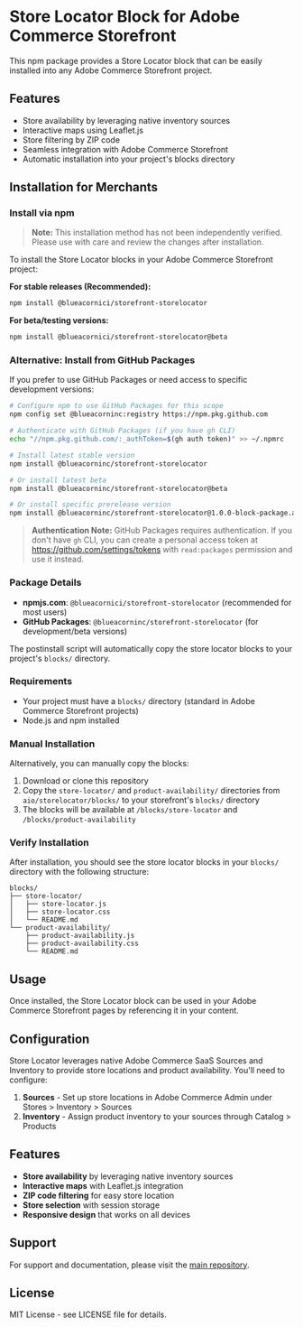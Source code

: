 # Store Locator Block for Adobe Commerce Storefront

This npm package provides a Store Locator block that can be easily installed into any Adobe Commerce Storefront project.

## Features
- Store availability by leveraging native inventory sources
- Interactive maps using Leaflet.js
- Store filtering by ZIP code
- Seamless integration with Adobe Commerce Storefront
- Automatic installation into your project's blocks directory

## Installation for Merchants

### Install via npm

> **Note:** This installation method has not been independently verified. Please use with care and review the changes after installation.

To install the Store Locator blocks in your Adobe Commerce Storefront project:

**For stable releases (Recommended):**
```bash
npm install @blueacornici/storefront-storelocator
```

**For beta/testing versions:**
```bash
npm install @blueacornici/storefront-storelocator@beta
```

### Alternative: Install from GitHub Packages

If you prefer to use GitHub Packages or need access to specific development versions:

```bash
# Configure npm to use GitHub Packages for this scope
npm config set @blueacorninc:registry https://npm.pkg.github.com

# Authenticate with GitHub Packages (if you have gh CLI)
echo "//npm.pkg.github.com/:_authToken=$(gh auth token)" >> ~/.npmrc

# Install latest stable version
npm install @blueacorninc/storefront-storelocator

# Or install latest beta
npm install @blueacorninc/storefront-storelocator@beta

# Or install specific prerelease version
npm install @blueacorninc/storefront-storelocator@1.0.0-block-package.abc1234
```

> **Authentication Note:** GitHub Packages requires authentication. If you don't have `gh` CLI, you can create a personal access token at https://github.com/settings/tokens with `read:packages` permission and use it instead.

### Package Details

- **npmjs.com**: `@blueacornici/storefront-storelocator` (recommended for most users)
- **GitHub Packages**: `@blueacorninc/storefront-storelocator` (for development/beta versions)

The postinstall script will automatically copy the store locator blocks to your project's `blocks/` directory.

### Requirements

- Your project must have a `blocks/` directory (standard in Adobe Commerce Storefront projects)
- Node.js and npm installed

### Manual Installation

Alternatively, you can manually copy the blocks:

1. Download or clone this repository
2. Copy the `store-locator/` and `product-availability/` directories from `aio/storelocator/blocks/` to your storefront's `blocks/` directory
3. The blocks will be available at `/blocks/store-locator` and `/blocks/product-availability`

### Verify Installation

After installation, you should see the store locator blocks in your `blocks/` directory with the following structure:

```
blocks/
├── store-locator/
│   ├── store-locator.js
│   ├── store-locator.css
│   └── README.md
└── product-availability/
    ├── product-availability.js
    ├── product-availability.css
    └── README.md
```

## Usage

Once installed, the Store Locator block can be used in your Adobe Commerce Storefront pages by referencing it in your content.

## Configuration

Store Locator leverages native Adobe Commerce SaaS Sources and Inventory to provide store locations and product availability. You'll need to configure:

1. **Sources** - Set up store locations in Adobe Commerce Admin under Stores > Inventory > Sources
2. **Inventory** - Assign product inventory to your sources through Catalog > Products

## Features

- **Store availability** by leveraging native inventory sources
- **Interactive maps** with Leaflet.js integration
- **ZIP code filtering** for easy store location
- **Store selection** with session storage
- **Responsive design** that works on all devices

## Support

For support and documentation, please visit the [main repository](https://github.com/BlueAcornInc/storefront).

## License

MIT License - see LICENSE file for details.
